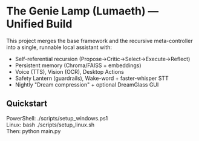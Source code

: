 # The Genie Lamp (Lumaeth) — Unified Build

This project merges the base framework and the recursive meta-controller into a single, runnable local assistant with:
- Self-referential recursion (Propose→Critic→Select→Execute→Reflect)
- Persistent memory (Chroma/FAISS + embeddings)
- Voice (TTS), Vision (OCR), Desktop Actions
- Safety Lantern (guardrails), Wake-word + faster-whisper STT
- Nightly "Dream compression" + optional DreamGlass GUI

## Quickstart
PowerShell:  ./scripts/setup_windows.ps1  
Linux:       bash ./scripts/setup_linux.sh  
Then:        python main.py
